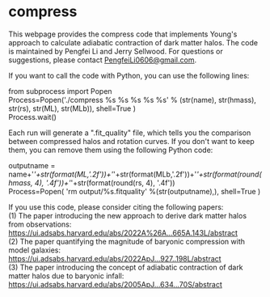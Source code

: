 # compress

This webpage provides the compress code that implements Young's approach to calculate adiabatic contraction of dark matter halos. The code is maintained by Pengfei Li and Jerry Sellwood. For questions or suggestions, please contact PengfeiLi0606@gmail.com.

If you want to call the code with Python, you can use the following lines:

from subprocess import Popen<br>
Process=Popen('./compress %s %s %s %s %s' % (str(name), str(hmass), str(rs), str(ML), str(MLb)), shell=True )<br>
Process.wait()

Each run will generate a ".fit_quality" file, which tells you the comparison between compressed halos and rotation curves. If you don't want to keep them, you can remove them using the following Python code:

outputname = name+'_'+str(format(ML,'.2f'))+'_'+str(format(MLb,'.2f'))+'_'+str(format(round(hmass, 4), '.4f'))+'_'+str(format(round(rs, 4), '.4f'))<br>
Process=Popen( 'rm output/%s.fitquality' %(str(outputname),), shell=True )

If you use this code, please consider citing the following papers:<br>
(1) The paper introducing the new approach to derive dark matter halos from observations:<br>
https://ui.adsabs.harvard.edu/abs/2022A%26A...665A.143L/abstract<br>
(2) The paper quantifying the magnitude of baryonic compression with model galaxies:<br>
https://ui.adsabs.harvard.edu/abs/2022ApJ...927..198L/abstract<br>
(3) The paper introducing the concept of adiabatic contraction of dark matter halos due to baryonic infall:<br>
https://ui.adsabs.harvard.edu/abs/2005ApJ...634...70S/abstract
